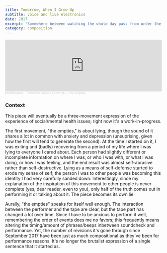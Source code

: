 ```yaml
---
title: Tomorrow, When I Grow Up
subtitle: voice and live electronics
date: 2017
excerpt: "Somewhere between watching the whole day pass from under the covers, the future a thing that spits the pause button out of my throat; between rich dreams that I am wading through, gripping whole handfuls, watching them pour between my fingers, a few pocked pearls rolled by my burning palms; between the steps that push me forward, and backward, and forward again, progress built with footsteps built with words that walk their plosives and fricatives and sibilance, delicately, over the steps of the tips of my teeth."
category: composition
---
```


<iframe width="100%" height="166" scrolling="no" frameborder="no" allow="autoplay" src="https://w.soundcloud.com/player/?url=https%3A//api.soundcloud.com/tracks/426273273&color=ff5500"></iframe><div style="font-size: 10px; color: #cccccc;line-break: anywhere;word-break: normal;overflow: hidden;white-space: nowrap;text-overflow: ellipsis; font-family: Interstate,Lucida Grande,Lucida Sans Unicode,Lucida Sans,Garuda,Verdana,Tahoma,sans-serif;font-weight: 100;"><a href="https://soundcloud.com/bardbarienne" title="bardbarienne" target="_blank" style="color: #cccccc; text-decoration: none;">bardbarienne</a> · <a href="https://soundcloud.com/bardbarienne/tomorrow-empties" title="Tomorrow, When I Grow Up - i. the empties" target="_blank" style="color: #cccccc; text-decoration: none;">Tomorrow, When I Grow Up - i. the empties</a></div>

### Context

This piece will eventually be a three-movement expression of the experience of social/mental health issues; right now it's a work-in-progress.

The first movement, "the empties," is about lying, though the sound of it shares a lot in common with anxiety and depression (unsuprising, given how the first will tend to generate the second). At the time I started on it, I was exiting and (badly) recovering from a period of my life where I was lying to everyone I cared about. Each person had slightly different or incomplete information on where I was, or who I was with, or what I was doing, or how I was feeling, and the end result was almost self-abrasive rather than self-destructive. Lying as a means of self-defense started to erode my sense of self; the person I was to other people was becoming this identity I had very carefully sanded down. Interestingly, since my explanation of the inspiration of this movement to other people is never complete (yes, dear reader, even to you), only half of the truth comes out in performing it or talking about it. The piece becomes its own lie.

Aurally, "the empties" speaks for itself well enough. The interaction between the performer and the tape are clear, but the tape part has changed a lot over time. Since I have to be anxious to perform it well, remembering the order of events does me no favors; this frequently means altering the timing/amount of phrases/beeps inbetween soundcheck and performance. Yet, the number of revisions it's gone through since September 2017 have been just as much compositional as they've been for performance reasons. It's no longer the brutalist expression of a single sentence that it started as.